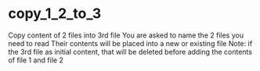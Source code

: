 # copy_1_2_to_3
Copy content of 2 files into 3rd file
You are asked to name the 2 files you need to read
Their contents will be placed into a new or existing file
Note: if the 3rd file as initial content, that will be deleted before adding the contents of file 1 and file 2
